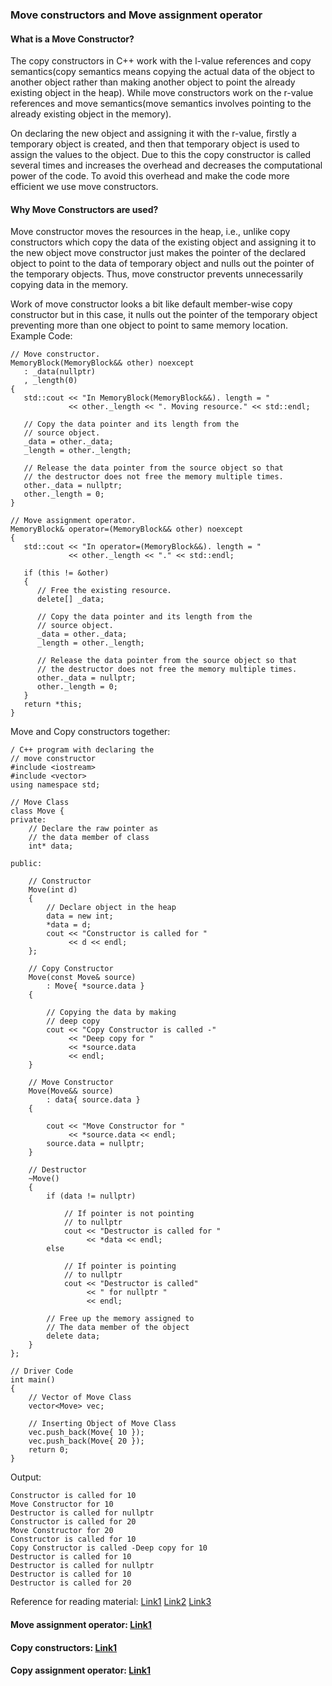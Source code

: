 ### Move constructors and Move assignment operator 

#### What is a Move Constructor?  

The copy constructors in C++ work with the l-value references and copy semantics(copy semantics means copying the actual data of the object to another object rather than making another object to point the already existing object in the heap). While move constructors work on the r-value references and move semantics(move semantics involves pointing to the already existing object in the memory).

On declaring the new object and assigning it with the r-value, firstly a temporary object is created, and then that temporary object is used to assign the values to the object. Due to this the copy constructor is called several times and increases the overhead and decreases the computational power of the code. To avoid this overhead and make the code more efficient we use move constructors.

#### Why Move Constructors are used?

Move constructor moves the resources in the heap, i.e., unlike copy constructors which copy the data of the existing object and assigning it to the new object move constructor just makes the pointer of the declared object to point to the data of temporary object and nulls out the pointer of the temporary objects. Thus, move constructor prevents unnecessarily copying data in the memory.  

Work of move constructor looks a bit like default member-wise copy constructor but in this case, it nulls out the pointer of the temporary object preventing more than one object to point to same memory location.
Example Code:
```
// Move constructor.
MemoryBlock(MemoryBlock&& other) noexcept
   : _data(nullptr)
   , _length(0)
{
   std::cout << "In MemoryBlock(MemoryBlock&&). length = "
             << other._length << ". Moving resource." << std::endl;

   // Copy the data pointer and its length from the
   // source object.
   _data = other._data;
   _length = other._length;

   // Release the data pointer from the source object so that
   // the destructor does not free the memory multiple times.
   other._data = nullptr;
   other._length = 0;
}

// Move assignment operator.
MemoryBlock& operator=(MemoryBlock&& other) noexcept
{
   std::cout << "In operator=(MemoryBlock&&). length = "
             << other._length << "." << std::endl;

   if (this != &other)
   {
      // Free the existing resource.
      delete[] _data;

      // Copy the data pointer and its length from the
      // source object.
      _data = other._data;
      _length = other._length;

      // Release the data pointer from the source object so that
      // the destructor does not free the memory multiple times.
      other._data = nullptr;
      other._length = 0;
   }
   return *this;
}
```
Move and Copy constructors together:
```
/ C++ program with declaring the
// move constructor
#include <iostream>
#include <vector>
using namespace std;
 
// Move Class
class Move {
private:
    // Declare the raw pointer as
    // the data member of class
    int* data;
 
public:
   
    // Constructor
    Move(int d)
    {
        // Declare object in the heap
        data = new int;
        *data = d;
        cout << "Constructor is called for "
             << d << endl;
    };
 
    // Copy Constructor
    Move(const Move& source)
        : Move{ *source.data }
    {
 
        // Copying the data by making
        // deep copy
        cout << "Copy Constructor is called -"
             << "Deep copy for "
             << *source.data
             << endl;
    }
 
    // Move Constructor
    Move(Move&& source)
        : data{ source.data }
    {
 
        cout << "Move Constructor for "
             << *source.data << endl;
        source.data = nullptr;
    }
 
    // Destructor
    ~Move()
    {
        if (data != nullptr)
 
            // If pointer is not pointing
            // to nullptr
            cout << "Destructor is called for "
                 << *data << endl;
        else
 
            // If pointer is pointing
            // to nullptr
            cout << "Destructor is called"
                 << " for nullptr "
                 << endl;
 
        // Free up the memory assigned to
        // The data member of the object
        delete data;
    }
};
 
// Driver Code
int main()
{
    // Vector of Move Class
    vector<Move> vec;
 
    // Inserting Object of Move Class
    vec.push_back(Move{ 10 });
    vec.push_back(Move{ 20 });
    return 0;
}
```
Output:
```
Constructor is called for 10
Move Constructor for 10
Destructor is called for nullptr 
Constructor is called for 20
Move Constructor for 20
Constructor is called for 10
Copy Constructor is called -Deep copy for 10
Destructor is called for 10
Destructor is called for nullptr 
Destructor is called for 10
Destructor is called for 20
```
Reference for reading material: [Link1](https://www.geeksforgeeks.org/move-constructors-in-c-with-examples/) [Link2](https://docs.microsoft.com/en-us/cpp/cpp/move-constructors-and-move-assignment-operators-cpp?view=msvc-170) [Link3](https://en.cppreference.com/w/cpp/language/move_constructor)
#### Move assignment operator: [Link1](https://en.cppreference.com/w/cpp/language/move_assignment) 
#### Copy constructors: [Link1](https://www.geeksforgeeks.org/copy-constructor-in-cpp/) 
#### Copy assignment operator: [Link1](https://en.cppreference.com/w/cpp/language/copy_assignment) 
